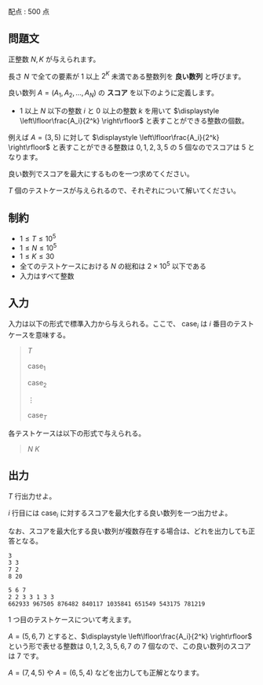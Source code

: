 配点 : $500$ 点

## 問題文

正整数 $N,K$ が与えられます。

長さ $N$ で全ての要素が $1$ 以上 $2^K$ 未満である整数列を **良い数列** と呼びます。

良い数列 $A=(A_1,A_2,\ldots,A_N)$ の **スコア** を以下のように定義します。

- $1$ 以上 $N$ 以下の整数 $i$ と $0$ 以上の整数 $k$ を用いて $\displaystyle \left\lfloor\frac{A_i}{2^k} \right\rfloor$ と表すことができる整数の個数。

例えば $A=(3,5)$ に対して $\displaystyle \left\lfloor\frac{A_i}{2^k} \right\rfloor$ と表すことができる整数は $0,1,2,3,5$ の $5$ 個なのでスコアは $5$ となります。

良い数列でスコアを最大にするものを一つ求めてください。

$T$ 個のテストケースが与えられるので、それぞれについて解いてください。

## 制約

- $1\le T\le 10^5$
- $1\le N\le 10^5$
- $1\le K\le 30$
- 全てのテストケースにおける $N$ の総和は $2\times 10^5$ 以下である
- 入力はすべて整数

## 入力

入力は以下の形式で標準入力から与えられる。ここで、 $\mathrm{case}_i$ は $i$ 番目のテストケースを意味する。

> $T$
> 
> $\mathrm{case}_1$
> 
> $\mathrm{case}_2$
> 
> $\vdots$
> 
> $\mathrm{case}_T$

各テストケースは以下の形式で与えられる。

> $N$ $K$

## 出力

$T$ 行出力せよ。

$i$ 行目には $\mathrm{case}_i$ に対するスコアを最大化する良い数列を一つ出力せよ。

なお、スコアを最大化する良い数列が複数存在する場合は、どれを出力しても正答となる。

```input1
3
3 3
7 2
8 20
```

```output1
5 6 7
2 2 3 3 1 3 3
662933 967505 876482 840117 1035841 651549 543175 781219
```

$1$ つ目のテストケースについて考えます。

$A=(5,6,7)$ とすると、$\displaystyle \left\lfloor\frac{A_i}{2^k} \right\rfloor$ という形で表せる整数は $0,1,2,3,5,6,7$ の $7$ 個なので、この良い数列のスコアは $7$ です。

$A=(7,4,5)$ や $A=(6,5,4)$ などを出力しても正解となります。